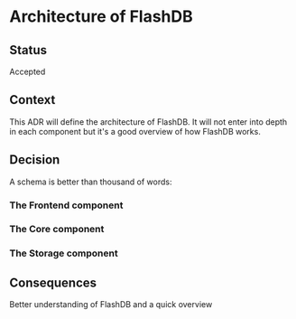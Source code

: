 # Architecture of FlashDB

## Status

Accepted

## Context

This ADR will define the architecture of FlashDB. It will not enter into depth in each component but it's a good overview of how FlashDB works.

## Decision

A schema is better than thousand of words: 


### The Frontend component

### The Core component

### The Storage component

## Consequences

Better understanding of FlashDB and a quick overview

